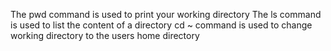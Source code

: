 The pwd command is used to print your working directory
The ls command is used to list the content of a directory
cd ~ command is used to change working directory to the users home directory
